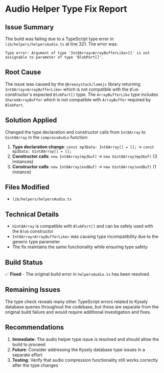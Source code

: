 # Audio Helper Type Fix Report

## Issue Summary
The build was failing due to a TypeScript type error in `lib/helpers/helpersAudio.ts` at line 321. The error was:

```
Type error: Argument of type 'Int8Array<ArrayBufferLike>[]' is not assignable to parameter of type 'BlobPart[]'.
```

## Root Cause
The issue was caused by the `@breezystack/lamejs` library returning `Int8Array<ArrayBufferLike>` which is not compatible with the `Blob` constructor's expected `BlobPart[]` type. The `ArrayBufferLike` type includes `SharedArrayBuffer` which is not compatible with `ArrayBuffer` required by `BlobPart`.

## Solution Applied
Changed the type declaration and constructor calls from `Int8Array` to `Uint8Array` in the `compressAudio` function:

1. **Type declaration change**: `const mp3Data: Int8Array[] = [];` → `const mp3Data: Uint8Array[] = [];`
2. **Constructor calls**: `new Int8Array(mp3buf)` → `new Uint8Array(mp3buf)` (3 instances)
3. **Constructor calls**: `new Int8Array(endBuf)` → `new Uint8Array(endBuf)` (1 instance)

## Files Modified
- `lib/helpers/helpersAudio.ts`

## Technical Details
- `Uint8Array` is compatible with `BlobPart[]` and can be safely used with the `Blob` constructor
- `Int8Array<ArrayBufferLike>` was causing type incompatibility due to the generic type parameter
- The fix maintains the same functionality while ensuring type safety

## Build Status
✅ **Fixed** - The original build error in `helpersAudio.ts` has been resolved.

## Remaining Issues
The type check reveals many other TypeScript errors related to Kysely database queries throughout the codebase, but these are separate from the original build failure and would require additional investigation and fixes.

## Recommendations
1. **Immediate**: The audio helper type issue is resolved and should allow the build to proceed
2. **Future**: Consider addressing the Kysely database type issues in a separate effort
3. **Testing**: Verify that audio compression functionality still works correctly after the type changes
